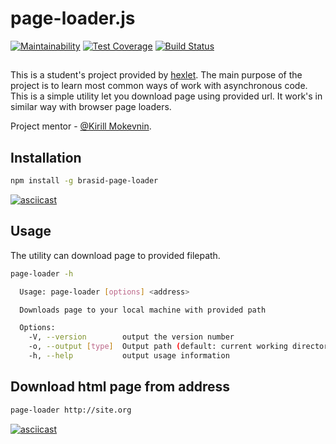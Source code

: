# page-loader.js
[![Maintainability](https://api.codeclimate.com/v1/badges/77144186f90fb7ce940f/maintainability)](https://codeclimate.com/github/brasid/project-lvl3-s382/maintainability)
[![Test Coverage](https://api.codeclimate.com/v1/badges/77144186f90fb7ce940f/test_coverage)](https://codeclimate.com/github/brasid/project-lvl3-s382/test_coverage)
[![Build Status](https://travis-ci.com/brasid/project-lvl3-s382.svg?branch=master)](https://travis-ci.com/brasid/project-lvl3-s382)

##
This is a student's project provided by [hexlet](https://ru.hexlet.io). The main purpose of the project is to learn most common ways of work with asynchronous code.
This is a simple utility let you download page using provided url. It work's in similar way with browser page loaders.

Project mentor - [@Kirill Mokevnin](https://github.com/mokevnin).
##

## Installation
```sh
npm install -g brasid-page-loader
```
[![asciicast](https://asciinema.org/a/220295.svg)](https://asciinema.org/a/220295)

## Usage
The utility can download page to provided filepath.
```sh
page-loader -h

  Usage: page-loader [options] <address>

  Downloads page to your local machine with provided path

  Options:
    -V, --version        output the version number
    -o, --output [type]  Output path (default: current working directory)
    -h, --help           output usage information

```

## Download html page from address
```sh
page-loader http://site.org
```
[![asciicast](https://asciinema.org/a/220296.svg)](https://asciinema.org/a/220296)
